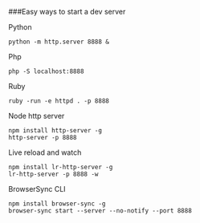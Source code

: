 ###Easy ways to start a dev server

Python

```
python -m http.server 8888 &
```

Php

```
php -S localhost:8888
```


Ruby

```
ruby -run -e httpd . -p 8888
```


Node http server

```
npm install http-server -g
http-server -p 8888
```


Live reload and watch

```
npm install lr-http-server -g
lr-http-server -p 8888 -w
```


BrowserSync CLI

```
npm install browser-sync -g
browser-sync start --server --no-notify --port 8888
```